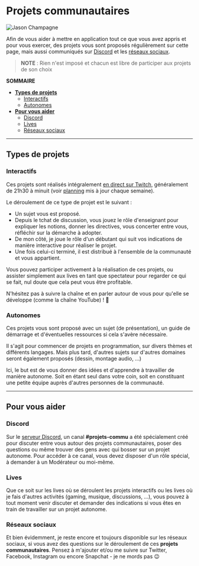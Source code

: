 # Projets communautaires

![Jason Champagne](https://nsa40.casimages.com/img/2020/04/17/200417043501429316.png)

Afin de vous aider à mettre en application tout ce que vous avez appris et pour vous exercer, des projets vous sont proposés régulièrement sur cette page, mais aussi communiqués sur [Discord](https://discord.me/jasonchampagne) et les [réseaux sociaux](https://jasonchampagne.fr/liens).

> **NOTE** : Rien n'est imposé et chacun est libre de participer aux projets de son choix

**SOMMAIRE**
+ [**Types de projets**](#types-de-projets)
  + [Interactifs](#interactifs)
  + [Autonomes](#autonomes)
+ [**Pour vous aider**](#pour-vous-aider)
  + [Discord](#discord)
  + [Lives](#lives)
  + [Réseaux sociaux](#réseaux-sociaux)

---

## Types de projets

### Interactifs

Ces projets sont réalisés intégralement [en direct sur Twitch](https://www.twitch.tv/jachampagne), généralement de 21h30 à minuit (voir [planning](https://jasonchampagne.fr/planning) mis à jour chaque semaine).

Le déroulement de ce type de projet est le suivant :

+ Un sujet vous est proposé.
+ Depuis le tchat de discussion, vous jouez le rôle d'enseignant pour expliquer les notions, donner les directives, vous concerter entre vous, réfléchir sur la démarche à adopter.
+ De mon côté, je joue le rôle d'un débutant qui suit vos indications de manière interactive pour réaliser le projet.
+ Une fois celui-ci terminé, il est distribué à l'ensemble de la communauté et vous appartient.

Vous pouvez participer activement à la réalisation de ces projets, ou assister simplement aux lives en tant que spectateur pour regarder ce qui se fait, nul doute que cela peut vous être profitable.

N'hésitez pas à suivre la chaîne et en parler autour de vous pour qu'elle se développe (comme la chaîne YouTube) ! 💙

### Autonomes

Ces projets vous sont proposé avec un sujet (de présentation), un guide de démarrage et d'éventuelles ressources si cela s'avère nécessaire.

Il s'agit pour commencer de projets en programmation, sur divers thèmes et différents langages. Mais plus tard, d'autres sujets sur d'autres domaines seront également proposés (dessin, montage audio, ...)

Ici, le but est de vous donner des idées et d'apprendre à travailler de manière autonome. Soit en étant seul dans votre coin, soit en constituant une petite équipe auprès d'autres personnes de la communauté.

---

## Pour vous aider

### Discord

Sur le [serveur Discord](https://discord.me/jasonchampagne), un canal **\#projets-commu** a été spécialement créé pour discuter entre vous autour des projets communautaires, poser des questions ou même trouver des gens avec qui bosser sur un projet autonome. Pour accéder à ce canal, vous devez disposer d'un rôle spécial, à demander à un Modérateur ou moi-même.

### Lives

Que ce soit sur les lives où se déroulent les projets interactifs ou les lives où je fais d'autres activités (gaming, musique, discussions, ...), vous pouvez à tout moment venir discuter et demander des indications si vous êtes en train de travailler sur un projet autonome.

### Réseaux sociaux

Et bien évidemment, je reste encore et toujours disponible sur les réseaux sociaux, si vous avez des questions sur le déroulement de ces **projets communautaires**. Pensez à m'ajouter et/ou me suivre sur Twitter, Facebook, Instagram ou encore Snapchat - je ne mords pas 😉
